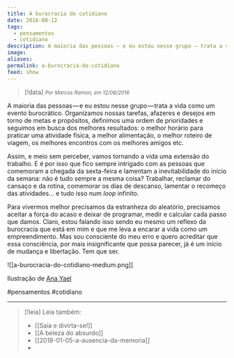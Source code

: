 ```yaml
---
title: A burocracia do cotidiano
date: 2016-08-12
tags:
  - pensamentos
  - cotidiano
description: A maioria das pessoas — e eu estou nesse grupo — trata a vida como um evento burocrático. Organizamos nossas tarefas, afazeres e desejos em…
image: 
aliases: 
permalink: a-burocracia-do-cotidiano
feed: show
---
```

> [!data] <small><i>Por Marcos Ramon, em 12/08/2016</i></small>

A maioria das pessoas — e eu estou nesse grupo — trata a vida como um evento burocrático. Organizamos nossas tarefas, afazeres e desejos em torno de metas e propósitos, definimos uma ordem de prioridades e seguimos em busca dos melhores resultados: o melhor horário para praticar uma atividade física, a melhor alimentação, o melhor roteiro de viagem, os melhores encontros com os melhores amigos etc.

Assim, e meio sem perceber, vamos tornando a vida uma extensão do trabalho. E é por isso que fico sempre intrigado com as pessoas que comemoram a chegada da sexta-feira e lamentam a inevitabilidade do início da semana: não é tudo sempre a mesma coisa? Trabalhar, reclamar do cansaço e da rotina, comemorar os dias de descanso, lamentar o recomeço das atividades… e tudo isso num _loop_ infinito.

Para vivermos melhor precisamos da estranheza do aleatório, precisamos aceitar a força do acaso e deixar de programar, medir e calcular cada passo que damos. Claro, estou falando isso sendo eu mesmo um reflexo da burocracia que está em mim e que me leva a encarar a vida como um empreendimento. Mas sou consciente do meu erro e quero acreditar que essa consciência, por mais insignificante que possa parecer, já é um início de mudança e libertação. Tem que ser.

![[a-burocracia-do-cotidiano-medium.png]]

Ilustração de [Ana Yael](http://www.anayael.net/)


#pensamentos #cotidiano

---
> [!leia] Leia também:
> - [[Saia e divirta-se!]]
> - [[A beleza do absurdo]]
> - [[2018-01-05-a-ausencia-da-memoria]]
> -

